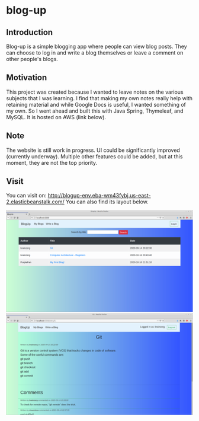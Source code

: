 # blog-up

## Introduction
Blog-up is a simple blogging app where people can view blog posts.
They can choose to log in and write a blog themselves or leave a comment on other people's blogs.

## Motivation
This project was created because I wanted to leave notes on the various subjects that I was learning.
I find that making my own notes really help with retaining material and while Google Docs is useful, I wanted something of my own.
So I went ahead and built this with Java Spring, Thymeleaf, and MySQL. It is hosted on AWS (link below).

## Note
The website is still work in progress. UI could be significantly improved (currently underway).
Multiple other features could be added, but at this moment, they are not the top priority.

## Visit
You can visit on: http://blogup-env.eba-wm43fybj.us-east-2.elasticbeanstalk.com/
You can also find its layout below.

![Home](https://github.com/danwsc09/blog-up/blob/master/images/home.png)
![BlogPost](https://github.com/danwsc09/blog-up/blob/master/images/blogpost.png)
